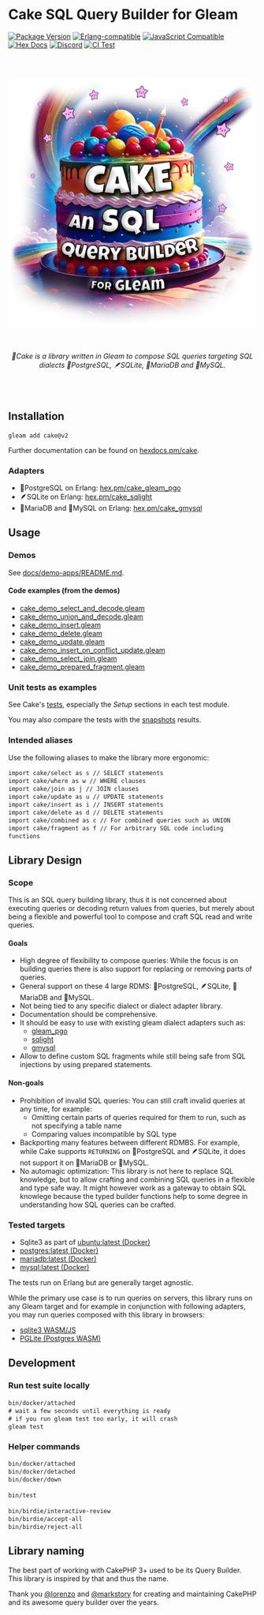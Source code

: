# Cake SQL Query Builder for Gleam

[![Package <a href="https://github.com/inoas/gleam-cake/releases"><img src="https://img.shields.io/github/release/inoas/gleam-cake" alt="GitHub release"></a> Version](https://img.shields.io/hexpm/v/cake)](https://hex.pm/packages/cake)
[![Erlang-compatible](https://img.shields.io/badge/target-erlang-b83998)](https://www.erlang.org/)
[![JavaScript Compatible](https://img.shields.io/badge/target-javascript-f3e155)](https://en.wikipedia.org/wiki/JavaScript)
[![Hex Docs](https://img.shields.io/badge/hex-docs-ffaff3)](https://hexdocs.pm/cake/)
[![Discord](https://img.shields.io/discord/768594524158427167?label=discord%20chat&amp;color=5865F2)](https://discord.gg/Fm8Pwmy)
[![CI Test](https://github.com/inoas/gleam-cake/actions/workflows/test.yml/badge.svg?branch=main&amp;event=push)](https://github.com/inoas/gleam-cake/actions/workflows/test.yml)

<br>
<br>

<p align="center">
  <img src="https://raw.githubusercontent.com/inoas/gleam-cake/main/cake-logo.png" alt="Cake Logo" style="max-height: 33vh; width: auto; height: auto" width="480" height="480"/>
</p>

<br>

<p align="center">
  <i>
    🎂Cake is a library written in Gleam to compose SQL queries targeting SQL
    dialects 🐘PostgreSQL, 🪶SQLite, 🦭MariaDB and 🐬MySQL.
  </i>
</p>

<br>
<br>

## Installation

```shell
gleam add cake@v2
```

Further documentation can be found on [hexdocs.pm/cake](https://hexdocs.pm/cake).

### Adapters

- 🐘PostgreSQL on Erlang: [hex.pm/cake_gleam_pgo](https://hex.pm/cake_gleam_pgo)
- 🪶SQLite on Erlang: [hex.pm/cake_sqlight](https://hex.pm/cake_sqlight)
- 🦭MariaDB and 🐬MySQL on Erlang: [hex.pm/cake_gmysql](https://hex.pm/cake_gmysql)

<!--
TODO:
- SQLite on WASM/JS https://sqlite.org/wasm
- Postgres WASM via https://pglite.dev/
-->

## Usage

### Demos

See [docs/demo-apps/README.md](https://github.com/inoas/gleam-cake/blob/main/docs/demo-apps/README.md#available-demos).

#### Code examples (from the demos)

- [cake\_demo\_select\_and\_decode.gleam](https://github.com/inoas/gleam-cake/blob/main/docs/demo-apps/demos/01_select_and_decode/src/cake_demo_select_and_decode.gleam)
- [cake\_demo\_union\_and\_decode.gleam](https://github.com/inoas/gleam-cake/blob/main/docs/demo-apps/demos/02_union_and_decode/src/cake_demo_union_and_decode.gleam)
- [cake\_demo\_insert.gleam](https://github.com/inoas/gleam-cake/blob/main/docs/demo-apps/demos/03_insert/src/cake_demo_insert.gleam)
- [cake\_demo\_delete.gleam](https://github.com/inoas/gleam-cake/blob/main/docs/demo-apps/demos/04_delete/src/cake_demo_delete.gleam)
- [cake\_demo\_update.gleam](https://github.com/inoas/gleam-cake/blob/main/docs/demo-apps/demos/05_update/src/cake_demo_update.gleam)
- [cake\_demo\_insert\_on\_conflict\_update.gleam](https://github.com/inoas/gleam-cake/blob/main/docs/demo-apps/demos/06_insert_on_conflict_update/src/cake_demo_insert_on_conflict_update.gleam)
- [cake\_demo\_select\_join.gleam](https://github.com/inoas/gleam-cake/blob/main/docs/demo-apps/demos/07_select_join/src/cake_demo_select_join.gleam)
- [cake\_demo\_prepared\_fragment.gleam](https://github.com/inoas/gleam-cake/blob/main/docs/demo-apps/demos/08_prepared_fragment/src/cake_demo_prepared_fragment.gleam)
<!--
- transactions -- TODO v2
- create view -- TODO v3
-->

### Unit tests as examples

See Cake's [tests](https://github.com/inoas/gleam-cake/tree/main/test/cake_test),
especially the _Setup_ sections in each test module.

You may also compare the tests with the
[snapshots](https://github.com/inoas/gleam-cake/tree/main/birdie_snapshots)
results.

### Intended aliases

Use the following aliases to make the library more ergonomic:

```gleam
import cake/select as s // SELECT statements
import cake/where as w // WHERE clauses
import cake/join as j // JOIN clauses
import cake/update as u // UPDATE statements
import cake/insert as i // INSERT statements
import cake/delete as d // DELETE statements
import cake/combined as c // For combined queries such as UNION
import cake/fragment as f // For arbitrary SQL code including functions
```

## Library Design

### Scope

This is an SQL query building library, thus it is not concerned about executing
queries or decoding return values from queries, but merely about being a
flexible and powerful tool to compose and craft SQL read and write queries.

#### Goals

- High degree of flexibility to compose queries:
  While the focus is on building queries there is also support for replacing
  or removing parts of queries.
- General support on these 4 large RDMS: 🐘PostgreSQL, 🪶SQLite, 🦭MariaDB and
  🐬MySQL.
- Not being tied to any specific dialect or dialect adapter library.
- Documentation should be comprehensive.
- It should be easy to use with existing gleam dialect adapters such as:
  - [gleam_pgo](https://hex.pm/packages/gleam_pgo)
  - [sqlight](https://hex.pm/packages/sqlight)
  - [gmysql](https://hex.pm/packages/gmysql)
- Allow to define custom SQL fragments while still being safe
  from SQL injections by using prepared statements.

#### Non-goals

- Prohibition of invalid SQL queries: You can still craft invalid queries at
  any time, for example:
  - Omitting certain parts of queries required for them to run, such as
    not specifying a table name
  - Comparing values incompatible by SQL type
- Backporting many features between different RDMBS. For example, while Cake
  supports `RETURNING` on 🐘PostgreSQL and 🪶SQLite, it does not support it on
  🦭MariaDB or 🐬MySQL.
- No automagic optimization: This library is not here to replace SQL knowledge,
  but to allow crafting and combining SQL queries in a flexible and type safe
  way. It might however work as a gateway to obtain SQL knowlege because
  the typed builder functions help to some degree in understanding how SQL
  queries can be crafted.

### Tested targets

- Sqlite3 as part of [ubuntu:latest (Docker)](https://hub.docker.com/_/ubuntu)
- [postgres:latest (Docker)](https://hub.docker.com/_/postgres)
- [mariadb:latest (Docker)](https://hub.docker.com/_/mariadb)
- [mysql:latest (Docker)](https://hub.docker.com/_/mysql)

The tests run on Erlang but are generally target agnostic.

While the primary use case is to run queries on servers, this library runs on
any Gleam target and for example in conjunction with following adapters, you may
run queries composed with this library in browsers:
- [sqlite3 WASM/JS](https://sqlite.org/wasm)
- [PGLite (Postgres WASM)](https://pglite.dev/)

## Development

### Run test suite locally

```shell
bin/docker/attached
# wait a few seconds until everything is ready
# if you run gleam test too early, it will crash
gleam test
```

### Helper commands

```shell
bin/docker/attached
bin/docker/detached
bin/docker/down

bin/test

bin/birdie/interactive-review
bin/birdie/accept-all
bin/birdie/reject-all
```

## Library naming

The best part of working with CakePHP 3+ used to be its Query Builder. This
library is inspired by that and thus the name.

Thank you [@lorenzo](https://github.com/lorenzo) and
[@markstory](https://github.com/markstory) for creating and maintaining CakePHP
and its awesome query builder over the years.
